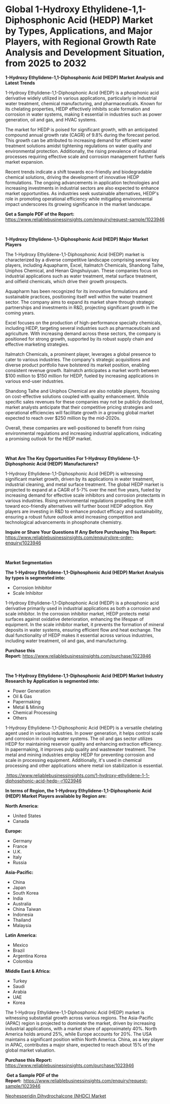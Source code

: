 <p><h1>Global 1-Hydroxy Ethylidene-1,1-Diphosphonic Acid (HEDP) Market by Types, Applications, and Major Players, with Regional Growth Rate Analysis and Development Situation, from 2025 to 2032</h1></p><p><strong>1-Hydroxy Ethylidene-1,1-Diphosphonic Acid (HEDP) Market Analysis and Latest Trends</strong></p>
<p><p>1-Hydroxy Ethylidene-1,1-Diphosphonic Acid (HEDP) is a phosphonic acid derivative widely utilized in various applications, particularly in industrial water treatment, chemical manufacturing, and pharmaceuticals. Known for its chelating properties, HEDP effectively inhibits scale formation and corrosion in water systems, making it essential in industries such as power generation, oil and gas, and HVAC systems.</p><p>The market for HEDP is poised for significant growth, with an anticipated compound annual growth rate (CAGR) of 9.8% during the forecast period. This growth can be attributed to increasing demand for efficient water treatment solutions amidst tightening regulations on water quality and environmental protection. Additionally, the rising prevalence of industrial processes requiring effective scale and corrosion management further fuels market expansion.</p><p>Recent trends indicate a shift towards eco-friendly and biodegradable chemical solutions, driving the development of innovative HEDP formulations. The ongoing advancements in application technologies and increasing investments in industrial sectors are also expected to enhance market opportunities. As industries seek sustainable alternatives, HEDP's role in promoting operational efficiency while mitigating environmental impact underscores its growing significance in the market landscape.</p></p>
<p><strong>Get a Sample PDF of the Report:&nbsp;</strong> <a href="https://www.reliablebusinessinsights.com/enquiry/request-sample/1023946?utm_campaign=2032&utm_medium=2&utm_source=Github&utm_content=ia&utm_term=01022025&utm_id=1-hydroxy-ethylidene-11-diphosphonic-acid-hedp">https://www.reliablebusinessinsights.com/enquiry/request-sample/1023946</a></p>
<p>&nbsp;</p>
<p><strong>1-Hydroxy Ethylidene-1,1-Diphosphonic Acid (HEDP) Major Market Players</strong></p>
<p><p>The 1-Hydroxy Ethylidene-1,1-Diphosphonic Acid (HEDP) market is characterized by a diverse competitive landscape comprising several key players, including Aquapharm, Excel, Italmatch Chemicals, Shandong Taihe, Uniphos Chemical, and Henan Qingshuiyuan. These companies focus on industrial applications such as water treatment, metal surface treatment, and oilfield chemicals, which drive their growth prospects.</p><p>Aquapharm has been recognized for its innovative formulations and sustainable practices, positioning itself well within the water treatment sector. The company aims to expand its market share through strategic partnerships and investments in R&D, projecting significant growth in the coming years.</p><p>Excel focuses on the production of high-performance specialty chemicals, including HEDP, targeting several industries such as pharmaceuticals and agriculture. With increasing demand across these sectors, the company is positioned for strong growth, supported by its robust supply chain and effective marketing strategies.</p><p>Italmatch Chemicals, a prominent player, leverages a global presence to cater to various industries. The company's strategic acquisitions and diverse product portfolio have bolstered its market position, enabling consistent revenue growth. Italmatch anticipates a market worth between $100 million to $150 million for HEDP, fueled by increasing applications in various end-user industries.</p><p>Shandong Taihe and Uniphos Chemical are also notable players, focusing on cost-effective solutions coupled with quality enhancement. While specific sales revenues for these companies may not be publicly disclosed, market analysts anticipate that their competitive pricing strategies and operational efficiencies will facilitate growth in a growing global market expected to reach over $250 million by the mid-2020s.</p><p>Overall, these companies are well-positioned to benefit from rising environmental regulations and increasing industrial applications, indicating a promising outlook for the HEDP market.</p></p>
<p>&nbsp;</p>
<p><strong>What Are The Key Opportunities For 1-Hydroxy Ethylidene-1,1-Diphosphonic Acid (HEDP) Manufacturers?</strong></p>
<p><p>1-Hydroxy Ethylidene-1,1-Diphosphonic Acid (HEDP) is witnessing significant market growth, driven by its applications in water treatment, industrial cleaning, and metal surface treatment. The global HEDP market is projected to expand at a CAGR of 5-7% over the next five years, fueled by increasing demand for effective scale inhibitors and corrosion protectants in various industries. Rising environmental regulations propelling the shift toward eco-friendly alternatives will further boost HEDP adoption. Key players are investing in R&D to enhance product efficacy and sustainability, ensuring a robust future outlook amid increasing competition and technological advancements in phosphonate chemistry.</p></p>
<p><strong>Inquire or Share Your Questions If Any Before Purchasing This Report:</strong> <a href="https://www.reliablebusinessinsights.com/enquiry/pre-order-enquiry/1023946?utm_campaign=2032&utm_medium=2&utm_source=Github&utm_content=ia&utm_term=01022025&utm_id=1-hydroxy-ethylidene-11-diphosphonic-acid-hedp">https://www.reliablebusinessinsights.com/enquiry/pre-order-enquiry/1023946</a></p>
<p>&nbsp;</p>
<p><strong>Market Segmentation</strong></p>
<p><strong>The 1-Hydroxy Ethylidene-1,1-Diphosphonic Acid (HEDP) Market Analysis by types is segmented into:</strong></p>
<p><ul><li>Corrosion Inhibitor</li><li>Scale Inhibitor</li></ul></p>
<p><p>1-Hydroxy Ethylidene-1,1-Diphosphonic Acid (HEDP) is a phosphonic acid derivative primarily used in industrial applications as both a corrosion and scale inhibitor. In the corrosion inhibitor market, HEDP protects metal surfaces against oxidative deterioration, enhancing the lifespan of equipment. In the scale inhibitor market, it prevents the formation of mineral deposits in water systems, ensuring efficient flow and heat exchange. The dual functionality of HEDP makes it essential across various industries, including water treatment, oil and gas, and manufacturing.</p></p>
<p><strong>Purchase this Report:&nbsp;</strong><a href="https://www.reliablebusinessinsights.com/purchase/1023946?utm_campaign=2032&utm_medium=2&utm_source=Github&utm_content=ia&utm_term=01022025&utm_id=1-hydroxy-ethylidene-11-diphosphonic-acid-hedp">https://www.reliablebusinessinsights.com/purchase/1023946</a></p>
<p>&nbsp;</p>
<p><strong>The 1-Hydroxy Ethylidene-1,1-Diphosphonic Acid (HEDP) Market Industry Research by Application is segmented into:</strong></p>
<p><ul><li>Power Generation</li><li>Oil & Gas</li><li>Papermaking</li><li>Metal & Mining</li><li>Chemical Processing</li><li>Others</li></ul></p>
<p><p>1-Hydroxy Ethylidene-1,1-Diphosphonic Acid (HEDP) is a versatile chelating agent used in various industries. In power generation, it helps control scale and corrosion in cooling water systems. The oil and gas sector utilizes HEDP for maintaining reservoir quality and enhancing extraction efficiency. In papermaking, it improves pulp quality and wastewater treatment. The metal and mining industries employ HEDP for preventing corrosion and scale in processing equipment. Additionally, it's used in chemical processing and other applications where metal ion stabilization is essential.</p></p>
<p><a href="https://www.reliablebusinessinsights.com/1-hydroxy-ethylidene-1-1-diphosphonic-acid-hedp--r1023946?utm_campaign=2032&utm_medium=2&utm_source=Github&utm_content=ia&utm_term=01022025&utm_id=1-hydroxy-ethylidene-11-diphosphonic-acid-hedp">&nbsp;https://www.reliablebusinessinsights.com/1-hydroxy-ethylidene-1-1-diphosphonic-acid-hedp--r1023946</a></p>
<p><strong>In terms of Region, the 1-Hydroxy Ethylidene-1,1-Diphosphonic Acid (HEDP) Market Players available by Region are:</strong></p>
<p>
    <p> <strong> North America: </strong>
        <ul>
            <li>United States</li>
            <li>Canada</li>
        </ul>
        </p> 
    <p> <strong> Europe: </strong>
        <ul>
            <li>Germany</li>
            <li>France</li>
            <li>U.K.</li>
            <li>Italy</li>
            <li>Russia</li>
        </ul>
        </p> 
    <p> <strong> Asia-Pacific: </strong>
        <ul>
            <li>China</li>
            <li>Japan</li>
            <li>South Korea</li>
            <li>India</li>
            <li>Australia</li>
            <li>China Taiwan</li>
            <li>Indonesia</li>
            <li>Thailand</li>
            <li>Malaysia</li>
        </ul>
        </p> 
    <p> <strong> Latin America: </strong>
        <ul>
            <li>Mexico</li>
            <li>Brazil</li>
            <li>Argentina Korea</li>
            <li>Colombia</li>
        </ul>
        </p> 
    <p> <strong> Middle East & Africa: </strong>
        <ul>
            <li>Turkey</li>
            <li>Saudi</li>
            <li>Arabia</li>
            <li>UAE</li>
            <li>Korea</li>
        </ul>
    </p>
    </p>
<p><p>The 1-Hydroxy Ethylidene-1,1-Diphosphonic Acid (HEDP) market is witnessing substantial growth across various regions. The Asia-Pacific (APAC) region is projected to dominate the market, driven by increasing industrial applications, with a market share of approximately 40%. North America holds around 25%, while Europe accounts for 20%. The USA maintains a significant position within North America. China, as a key player in APAC, contributes a major share, expected to reach about 15% of the global market valuation.</p></p>
<p><strong>Purchase this Report: </strong><a href="https://www.reliablebusinessinsights.com/purchase/1023946?utm_campaign=2032&utm_medium=2&utm_source=Github&utm_content=ia&utm_term=01022025&utm_id=1-hydroxy-ethylidene-11-diphosphonic-acid-hedp">https://www.reliablebusinessinsights.com/purchase/1023946</a></p>
<p>&nbsp;<strong>Get a Sample PDF of the Report:&nbsp;&nbsp;</strong><a href="https://www.reliablebusinessinsights.com/enquiry/request-sample/1023946?utm_campaign=2032&utm_medium=2&utm_source=Github&utm_content=ia&utm_term=01022025&utm_id=1-hydroxy-ethylidene-11-diphosphonic-acid-hedp">https://www.reliablebusinessinsights.com/enquiry/request-sample/1023946</a></p>
<p><strong></strong></p>
<p><p><a href="https://github.com/SanjidaMahmud54/Market-Research-Report-List-1/blob/main/neohesperidin-dihydrochalcone-nhdc-market.md?utm_campaign=2032&utm_medium=2&utm_source=Github&utm_content=ia&utm_term=01022025&utm_id=1-hydroxy-ethylidene-11-diphosphonic-acid-hedp">Neohesperidin Dihydrochalcone (NHDC) Market</a></p></p>